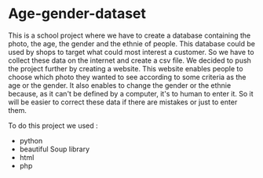 # Age-gender-dataset

This is a school project where we have to create a database containing the photo, the age, the gender and the ethnie of people. This database could be used by shops to target what could most interest a customer.
So we have to collect these data on the internet and create a csv file.
We decided to push the project further by creating a website. 
This website enables people to choose which photo they wanted to see according to some criteria as the age or the gender. It also enables to change the gender or the ethnie because, as it can't be defined by a computer, it's to human to enter it. So it will be easier to correct these data if there are mistakes or just to enter them.

To do this project we used :
  - python
  - beautiful Soup library
  - html
  - php
